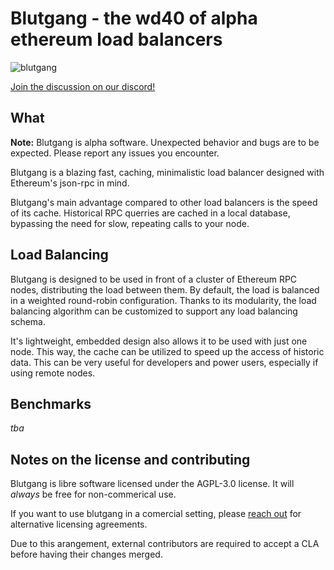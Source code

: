 # Blutgang - the wd40 of alpha ethereum load balancers
![blutgang](https://github.com/rainshowerLabs/blutgang/assets/55022497/06fe1dd3-0bc4-4b5d-bfc8-5573d6f78db3)

[Join the discussion on our discord!]()

## What

**Note:** Blutgang is alpha software. Unexpected behavior and bugs are to be expected. Please report any issues you encounter.   

Blutgang is a blazing fast, caching, minimalistic load balancer designed with Ethereum's json-rpc in mind.

Blutgang's main advantage compared to other load balancers is the speed of its cache. Historical RPC querries are cached in a local database, bypassing the need for slow, repeating calls to your node.

## Load Balancing

Blutgang is designed to be used in front of a cluster of Ethereum RPC nodes, distributing the load between them. By default, the load is balanced in a weighted round-robin configuration. Thanks to its modularity, the load balancing algorithm can be customized to support any load balancing schema.

It's lightweight, embedded design also allows it to be used with just one node. This way, the cache can be utilized to speed up the access of historic data. This can be very useful for developers and power users, especially if using remote nodes.

## Benchmarks

*tba*

## Notes on the license and contributing

Blutgang is libre software licensed under the AGPL-3.0 license. It will *always* be free for non-commerical use.   

If you want to use blutgang in a comercial setting, please [reach out](https://rainshower.cloud/about) for alternative licensing agreements.   

Due to this arangement, external contributors are required to accept a CLA before having their changes merged.

